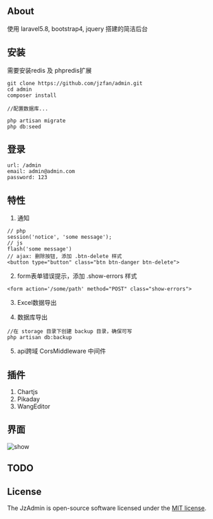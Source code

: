 ## About

使用 laravel5.8, bootstrap4, jquery 搭建的简洁后台

## 安装

需要安装redis 及 phpredis扩展

```
git clone https://github.com/jzfan/admin.git
cd admin
composer install

//配置数据库...

php artisan migrate
php db:seed
```

## 登录

```
url: /admin
email: admin@admin.com
password: 123
```

## 特性

1. 通知
```
// php
session('notice', 'some message');
// js
flash('some message')
// ajax: 删除按钮, 添加 .btn-delete 样式
<button type="button" class="btn btn-danger btn-delete">
```

2. form表单错误提示，添加 .show-errors 样式
```
<form action='/some/path' method="POST" class="show-errors">
```

3. Excel数据导出

4. 数据库导出
```
//在 storage 目录下创建 backup 目录，确保可写
php artisan db:backup
```

5. api跨域 CorsMiddleware 中间件


## 插件

1. Chartjs
2. Pikaday
3. WangEditor


## 界面

![show](http://un-sv.com/img/github/all.gif)

## TODO

## License

The JzAdmin is open-source software licensed under the [MIT license](https://opensource.org/licenses/MIT).
